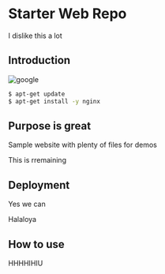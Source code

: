 # Starter Web Repo

I dislike this a lot

## Introduction
![google](https://www.google.com)
```bash
$ apt-get update
$ apt-get install -y nginx
```
## Purpose is great

Sample website with plenty of files for demos


This is rremaining


## Deployment

Yes we can

Halaloya


## How to use
HHHHIHIU